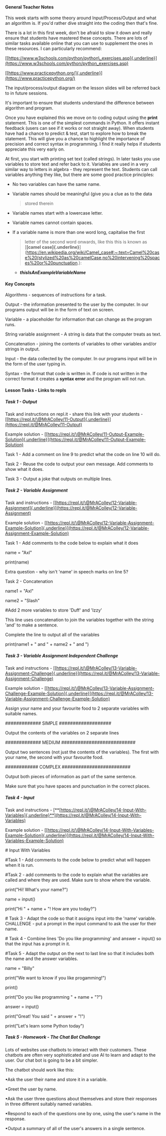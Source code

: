 #### General Teacher Notes

This week starts with some theory around Input/Process/Output and what
an algorithm is. If you'd rather dive straight into the coding then
that's fine.

There is a lot in this first week, don't be afraid to slow it down and
really ensure that students have mastered these concepts. There are lots
of similar tasks available online that you can use to supplement the
ones in these resources. I can particularly recommend:

[[https://www.w3schools.com/python/python\_exercises.asp]{.underline}](https://www.w3schools.com/python/python_exercises.asp)

[[https://www.practicepython.org/]{.underline}](https://www.practicepython.org/)

The input/process/output diagram on the lesson slides will be referred
back to in future sessions.

It's important to ensure that students understand the difference between
algorithm and program.

Once you have explained this we move on to coding output using the
**print** statement. This is one of the simplest commands in Python. It
offers instant feedback (users can see if it works or not straight
away). When students have had a chance to predict & test, start to
explore how to break the statement. This will give you a chance to
highlight the importance of precision and correct syntax in programming.
I find it really helps if students appreciate this very early on.

At first, you start with printing set text (called strings). In later
tasks you use variables to store text and refer back to it. Variables
are used in a very similar way to letters in algebra - they represent
the text. Students can call variables anything they like, but there are
some good practice principles:

-   No two variables can have the same name.

-   Variable names should be meaningful (give you a clue as to the data
    > stored therein

-   Variable names start with a lowercase letter.

-   Variable names cannot contain spaces.

-   If a variable name is more than one word long, capitalise the first
    > letter of the second word onwards, like this this is known as
    > [**[camel
    > case]{.underline}**](https://en.wikipedia.org/wiki/Camel_case#:~:text=Camel%20case%20(stylized%20as%20camelCase,no%20intervening%20spaces%20or%20punctuation.):

    -   ***thisIsAnExampleVariableName***

#### Key Concepts

Algorithms - sequences of instructions for a task.

Output - the information presented to the user by the computer. In our
programs output will be in the form of text on screen.

Variable - a placeholder for information that can change as the program
runs.

String variable assignment - A string is data that the computer treats
as text.

Concatenation - joining the contents of variables to other variables
and/or strings in output.

Input - the data collected by the computer. In our programs input will
be in the form of the user typing in.

Syntax - the format that code is written in. If code is not written in
the correct format it creates a **syntax error** and the program will
not run.

#### Lesson Tasks - Links to repls

##### Task 1 - Output

Task and instructions on repl.it - share this link with your students -
[[https://repl.it/\@MrAColley/11-Output]{.underline}](https://repl.it/@MrAColley/11-Output)

Example solution -
[[https://repl.it/\@MrAColley/11-Output-Example-Solution]{.underline}](https://repl.it/@MrAColley/11-Output-Example-Solution)

Task 1 - Add a comment on line 9 to predict what the code on line 10
will do.

Task 2 - Reuse the code to output your own message. Add comments to show
what it does.

Task 3 - Output a joke that outputs on multiple lines.

##### Task 2 - Variable Assignment

Task and instructions -
[[https://repl.it/\@MrAColley/12-Variable-Assignment]{.underline}](https://repl.it/@MrAColley/12-Variable-Assignment)

Example solution -
[[https://repl.it/\@MrAColley/12-Variable-Assignment-Example-Solution]{.underline}](https://repl.it/@MrAColley/12-Variable-Assignment-Example-Solution)

Task 1 - Add comments to the code below to explain what it does

name = \"Axl\"

print(name)

Extra question - why isn\'t \'name\' in speech marks on line 5?

Task 2 - Concatenation

name1 = \"Axl\"

name2 = \"Slash\"

\#Add 2 more variables to store \'Duff\' and \'Izzy\'

This line uses concatenation to join the variables together with the
string \'and\' to make a sentence.

Complete the line to output all of the variables

print(name1 + \" and \" + name2 + \" and \")

##### Task 3 - Variable Assignment Independent Challenge

Task and instructions -
[[https://repl.it/\@MrAColley/13-Variable-Assignment-Challenge]{.underline}](https://repl.it/@MrAColley/13-Variable-Assignment-Challenge)

Example solution -
[[https://repl.it/\@MrAColley/13-Variable-Assignment-Challenge-Example-Solution]{.underline}](https://repl.it/@MrAColley/13-Variable-Assignment-Challenge-Example-Solution)

Assign your name and your favourite food to 2 separate variables with
suitable names.

\#\#\#\#\#\#\#\#\#\#\#\#\# SIMPLE \#\#\#\#\#\#\#\#\#\#\#\#\#\#\#\#\#\#\#

Output the contents of the variables on 2 separate lines

\#\#\#\#\#\#\#\#\#\#\#\#\# MEDIUM
\#\#\#\#\#\#\#\#\#\#\#\#\#\#\#\#\#\#\#\#\#\#\#\#\#\#\#

Output two sentences (not just the contents of the variables). The first
with your name, the second with your favourite food.

\#\#\#\#\#\#\#\#\#\#\#\# COMPLEX
\#\#\#\#\#\#\#\#\#\#\#\#\#\#\#\#\#\#\#\#\#\#\#\#\#

Output both pieces of information as part of the same sentence.

Make sure that you have spaces and punctuation in the correct places.

##### Task 4 - Input

Task and instructions -
[**[https://repl.it/\@MrAColley/14-Input-With-Variables]{.underline}**](https://repl.it/@MrAColley/14-Input-With-Variables)

Example solution -
[[https://repl.it/\@MrAColley/14-Input-With-Variables-Example-Solution]{.underline}](https://repl.it/@MrAColley/14-Input-With-Variables-Example-Solution)

\# Input With Variables

\#Task 1 - Add comments to the code below to predict what will happen
when it is run.

\#Task 2 - add comments to the code to explain what the variables are
called and where they are used. Make sure to show where the variable.

print(\"Hi! What\'s your name?\")

name = input()

print(\"Hi \" + name + \"! How are you today?\")

\# Task 3 - Adapt the code so that it assigns input into the \'name\'
variable. CHALLENGE - put a prompt in the input command to ask the user
for their name.

\# Task 4 - Combine lines 'Do you like programming' and answer = input()
so that the input has a prompt in it.

\#Task 5 - Adapt the output on the next to last line so that it includes
both the name and the answer variables.

name = \"Billy\"

print(\"We want to know if you like progamming!\")

print()

print(\"Do you like programming \" + name + \"?\")

answer = input()

print(\"Great! You said \" + answer + \"!\")

print(\"Let\'s learn some Python today\")

##### Task 5 - Homework - The Chat Bot Challenge

Lots of websites use chatbots to interact with their customers. These
chatbots are often very sophisticated and use AI to learn and adapt to
the user. Our chat bot is going to be a bit simpler.

The chatbot should work like this:

•Ask the user their name and store it in a variable.

•Greet the user by name.

•Ask the user three questions about themselves and store their responses
in three different suitably named variables.

•Respond to each of the questions one by one, using the user's name in
the response.

•Output a summary of all of the user's answers in a single sentence.
